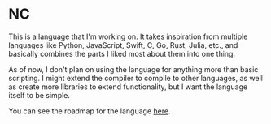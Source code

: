 # NC

This is a language that I'm working on. It takes inspiration from multiple languages like Python, JavaScript, Swift, C, Go, Rust, Julia, etc., and basically combines the parts I liked most about them into one thing.

As of now, I don't plan on using the language for anything more than basic scripting. I might extend the compiler to compile to other languages, as well as create more libraries to extend functionality, but I want the language itself to be simple.

You can see the roadmap for the language [here](https://github.com/noClaps/nc/projects).
